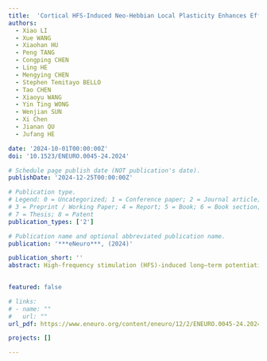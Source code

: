```yaml
---
title:  'Cortical HFS-Induced Neo-Hebbian Local Plasticity Enhances Efferent Output Signal and Strengthens Afferent Input Connectivity'
authors:
  - Xiao LI
  - Xue WANG
  - Xiaohan HU
  - Peng TANG
  - Congping CHEN
  - Ling HE
  - Mengying CHEN
  - Stephen Temitayo BELLO
  - Tao CHEN
  - Xiaoyu WANG
  - Yin Ting WONG
  - Wenjian SUN
  - Xi Chen
  - Jianan QU
  - Jufang HE

date: '2024-10-01T00:00:00Z'
doi: '10.1523/ENEURO.0045-24.2024'

# Schedule page publish date (NOT publication's date).
publishDate: '2024-12-25T00:00:00Z'

# Publication type.
# Legend: 0 = Uncategorized; 1 = Conference paper; 2 = Journal article;
# 3 = Preprint / Working Paper; 4 = Report; 5 = Book; 6 = Book section;
# 7 = Thesis; 8 = Patent
publication_types: ['2']

# Publication name and optional abbreviated publication name.
publication: '***eNeuro***, (2024)'

publication_short: ''
abstract: High-frequency stimulation (HFS)-induced long–term potentiation (LTP) is generally regarded as a homosynaptic Hebbian-type LTP, where synaptic changes are thought to occur at the synapses that project from the stimulation site and terminate onto the neurons at the recording site.  In this study, we first investigated HFS-induced LTP on urethane-anesthetized rats and found that cortical HFS enhances neural responses at the recording site through the strengthening of local connectivity with nearby neurons at the stimulation site rather than through synaptic strengthening at the recording site. This enhanced local connectivity at the stimulation site leads to increased output propagation, resulting in signal potentiation at the recording site. Additionally, we discovered that HFS can also nonspecifically strengthen distant afferent synapses at the HFS site, thereby expanding its impact beyond local neural connections. This form of plasticity exhibits a neo-Hebbian characteristic as it exclusively manifests in the presence of cholecystokinin release, induced by HFS. The cortical HFS-induced local LTP was further supported by a behavioral task, providing additional evidence. Our results unveil a previously overlooked mechanism underlying cortical plasticity, synaptic plasticity is more likely to occur around the soma site of strongly activated cortical neurons rather than solely at their projection terminals.
  

featured: false

# links:
# - name: ""
#   url: ""
url_pdf: https://www.eneuro.org/content/eneuro/12/2/ENEURO.0045-24.2024.full.pdf

projects: []

---
```





